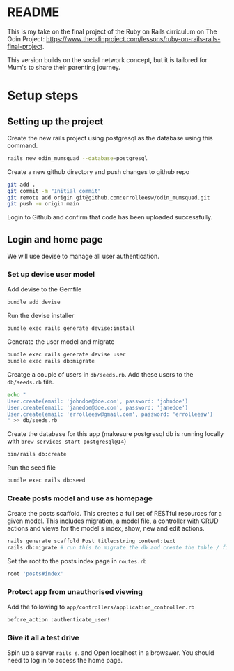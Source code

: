 # README
This is my take on the final project of the Ruby on Rails cirriculum on The Odin Project: https://www.theodinproject.com/lessons/ruby-on-rails-rails-final-project.

This version builds on the social network concept, but it is tailored for Mum's to share their parenting journey.

# Setup steps
## Setting up the project
Create the new rails project using postgresql as the database using this command.
```bash
rails new odin_mumsquad --database=postgresql
```
Create a new github directory and push changes to github repo
```bash
git add .
git commit -m "Initial commit"
git remote add origin git@github.com:errolleesw/odin_mumsquad.git
git push -u origin main
```
Login to Github and confirm that code has been uploaded successfully.

## Login and home page
We will use devise to manage all user authentication.
### Set up devise user model
Add devise to the Gemfile
```bash
bundle add devise
```
Run the devise installer
```bash
bundle exec rails generate devise:install
```
Generate the user model and migrate
```bash
bundle exec rails generate devise user
bundle exec rails db:migrate
```
Creatge a couple of users in `db/seeds.rb`. Add these users to the `db/seeds.rb` file.
```bash
echo "
User.create(email: 'johndoe@doe.com', password: 'johndoe')
User.create(email: 'janedoe@doe.com', password: 'janedoe')
User.create(email: 'errolleesw@gmail.com', password: 'errolleesw')
" >> db/seeds.rb
```
Create the database for this app (makesure postgresql db is running locally with `brew services start postgresql@14`)
```bash
bin/rails db:create
```
Run the seed file
```bash
bundle exec rails db:seed
```
### Create posts model and use as homepage
Create the posts scaffold. This creates a full set of RESTful resources for a given model. This includes migration, a model file, a controller with CRUD actions and views for the model's index, show, new and edit actions.
```bash
rails generate scaffold Post title:string content:text
rails db:migrate # run this to migrate the db and create the table / fields.
```
Set the root to the posts index page in `routes.rb`
```bash
root 'posts#index'
```
### Protect app from unauthorised viewing
Add the following to `app/controllers/application_controller.rb`
```bash
before_action :authenticate_user!
```
### Give it all a test drive
Spin up a server `rails s`. and Open localhost in a browswer. You should need to log in to access the home page.
